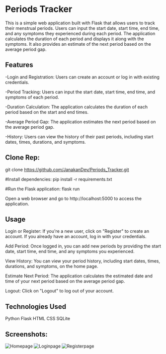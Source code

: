 # Periods Tracker

This is a simple web application built with Flask that allows users to track their menstrual periods. Users can input the start date, start time, end time, and any symptoms they experienced during each period. The application calculates the duration of each period and displays it along with the symptoms. It also provides an estimate of the next period based on the average period gap.

## Features
-Login and Registration: Users can create an account or log in with existing credentials.

-Period Tracking: Users can input the start date, start time, end time, and symptoms of each period.

-Duration Calculation: The application calculates the duration of each period based on the start and end times.

-Average Period Gap: The application estimates the next period based on the average period gap.

-History: Users can view the history of their past periods, including start dates, times, durations, and symptoms.

## Clone Rep:
git clone https://github.com/JanakanDev/Periods_Tracker.git

#Install dependencies:
pip install -r requirements.txt

#Run the Flask application:
flask run

Open a web browser and go to http://localhost:5000 to access the application.

## Usage
Login or Register: If you're a new user, click on "Register" to create an account. If you already have an account, log in with your credentials.

Add Period: Once logged in, you can add new periods by providing the start date, start time, end time, and any symptoms you experienced.

View History: You can view your period history, including start dates, times, durations, and symptoms, on the home page.

Estimate Next Period: The application calculates the estimated date and time of your next period based on the average period gap.

Logout: Click on "Logout" to log out of your account.

## Technologies Used
Python
Flask
HTML
CSS
SQLite

## Screenshots:
![Homepage](https://github.com/JanakanDev/Periods_Tracker/assets/94671784/6ea3cfd8-c623-457f-9d97-786cf25b0f9b)
![Loginpage](https://github.com/JanakanDev/Periods_Tracker/assets/94671784/2b64dbc2-ba8a-401a-8af6-372e707aae83)
![Registerpage](https://github.com/JanakanDev/Periods_Tracker/assets/94671784/5dc6ccc7-2782-4cdd-81de-30fc44ef9259)



